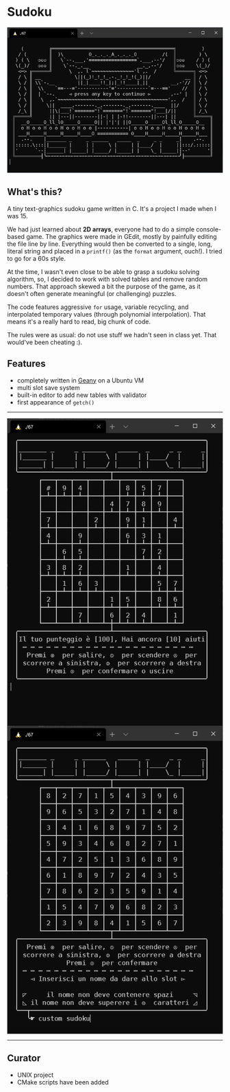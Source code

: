 # Sudoku

<p align="center">
  <img src="assets/screenshot1.png">
</p>

## What's this?

A tiny text-graphics sudoku game written in C. It's a project I made when I was 15.

We had just learned about **2D arrays**, everyone had to do a simple console-based game. The graphics were made in GEdit, mostly by painfully editing the file line by line. Everything would then be converted to a single, long, literal string and placed in a `printf()` (as the `format` argument, ouch!). I tried to go for a 60s style.

At the time, I wasn't even close to be able to grasp a sudoku solving algorithm, so, I decided to work with solved tables and remove random numbers.
That approach skewed a bit the purpose of the game, as it doesn't often generate meaningful (or challenging) puzzles.

The code features aggressive `for` usage, variable recycling, and interpolated temporary values (through polynomial interpolation). That means it's a really hard to read, big chunk of code.

The rules were as usual: do not use stuff we hadn't seen in class yet. That would've been cheating :).

## Features

* completely written in [Geany](https://www.geany.org/) on a Ubuntu VM
* multi slot save system
* built-in editor to add new tables with validator
* first appearance of `getch()`

---

<img align="left" src="assets/screenshot2.png">
<img align="right" src="assets/screenshot3.png">
<br clear="left">
<br clear="right">

---

## Curator

* UNIX project
* CMake scripts have been added
